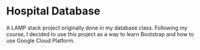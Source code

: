 # Hospital Database

A LAMP stack project originally done in my database class.
Following my course, I decided to use this project as a way to learn Bootstrap and how to use Google Cloud Platform.
